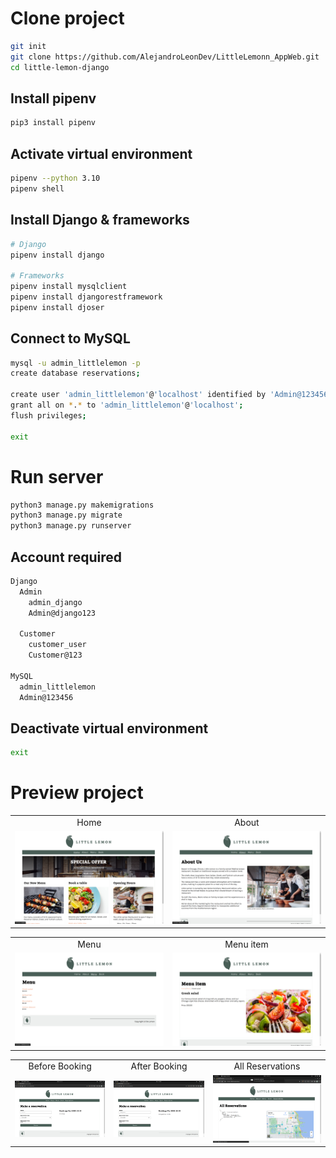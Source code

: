 # Clone project
```bash
git init
git clone https://github.com/AlejandroLeonDev/LittleLemonn_AppWeb.git
cd little-lemon-django
```

## Install pipenv
```bash
pip3 install pipenv
```

## Activate virtual environment
```bash
pipenv --python 3.10
pipenv shell
```

## Install Django & frameworks
```bash
# Django
pipenv install django

# Frameworks
pipenv install mysqlclient
pipenv install djangorestframework
pipenv install djoser
```

## Connect to MySQL
```bash
mysql -u admin_littlelemon -p
create database reservations;

create user 'admin_littlelemon'@'localhost' identified by 'Admin@123456';
grant all on *.* to 'admin_littlelemon'@'localhost';
flush privileges;

exit
```

# Run server
```bash
python3 manage.py makemigrations
python3 manage.py migrate
python3 manage.py runserver
```

## Account required
```bash
Django
  Admin
    admin_django
    Admin@django123

  Customer
    customer_user
    Customer@123

MySQL
  admin_littlelemon
  Admin@123456
```

## Deactivate virtual environment
```bash
exit
```

# Preview project
<table align='center'>
  <tr align='center'>
    <td>Home</td>
    <td>About</td>
  </tr>
  <tr align='center'>
    <td>
      <img src='https://github.com/truonganhvu205/little-lemon-django/blob/main/little-lemon-django/little-lemon-django-pic-1.png' />
    </td>
    <td>
      <img src='https://github.com/truonganhvu205/little-lemon-django/blob/main/little-lemon-django/little-lemon-django-pic-2.png' />
    </td>
  </tr>
</table>

<table align='center'>
  <tr align='center'>
    <td>Menu</td>
    <td>Menu item</td>
  </tr>
  <tr align='center'>
    <td>
      <img src='https://github.com/truonganhvu205/little-lemon-django/blob/main/little-lemon-django/little-lemon-django-pic-3.png' />
    </td>
    <td>
      <img src='https://github.com/truonganhvu205/little-lemon-django/blob/main/little-lemon-django/little-lemon-django-pic-4.png' />
    </td>
  </tr>
</table>

<table align='center'>
  <tr align='center'>
    <td>Before Booking</td>
    <td>After Booking</td>
    <td>All Reservations</td>
  </tr>
  <tr align='center'>
    <td>
      <img src='https://github.com/truonganhvu205/little-lemon-django/blob/main/little-lemon-django/little-lemon-django-pic-5.png' />
    </td>
    <td>
      <img src='https://github.com/truonganhvu205/little-lemon-django/blob/main/little-lemon-django/little-lemon-django-pic-6.png' />
    </td>
    <td>
      <img src='https://github.com/truonganhvu205/little-lemon-django/blob/main/little-lemon-django/little-lemon-django-pic-7.png' />
    </td>
  </tr>
</table>
